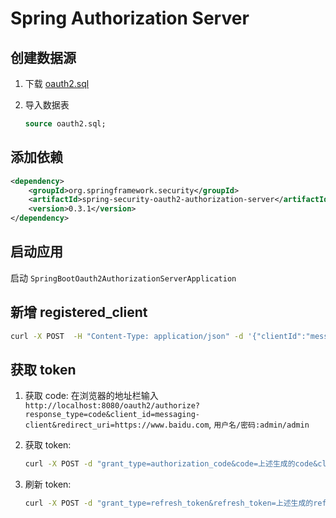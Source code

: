# Spring Authorization Server

## 创建数据源

1. 下载 [oauth2.sql](./src/main/db/oauth2.sql 'oauth2.sql')

2. 导入数据表

   ```sql
   source oauth2.sql;
   ```

## 添加依赖

```xml
<dependency>
    <groupId>org.springframework.security</groupId>
    <artifactId>spring-security-oauth2-authorization-server</artifactId>
    <version>0.3.1</version>
</dependency>
```

## 启动应用

启动 ```SpringBootOauth2AuthorizationServerApplication```

## 新增 registered_client

```bash
curl -X POST  -H "Content-Type: application/json" -d '{"clientId":"messaging-client","clientSecret":"secret","clientName":"messaging-client","redirectUri":"https://www.baidu.com","scopes":["read","write"]}' "http://localhost:8080/client"
```

## 获取 token

1. 获取 code: 在浏览器的地址栏输入 ```http://localhost:8080/oauth2/authorize?response_type=code&client_id=messaging-client&redirect_uri=https://www.baidu.com```, ```用户名/密码:admin/admin```

2. 获取 token:
   ```bash
   curl -X POST -d "grant_type=authorization_code&code=上述生成的code&client_id=messaging-client&client_secret=secret&redirect_uri=https://www.baidu.com" http://localhost:8080/oauth2/token
   ```

3. 刷新 token:

   ```bash
   curl -X POST -d "grant_type=refresh_token&refresh_token=上述生成的refresh_token&client_id=messaging-client&client_secret=secret" http://localhost:8080/oauth2/token
   ```
